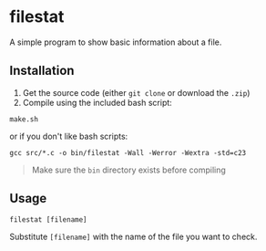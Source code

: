 # filestat
A simple program to show basic information about a file.

## Installation
1. Get the source code (either `git clone` or download the `.zip`)
2. Compile using the included bash script:
```
make.sh
```
or if you don't like bash scripts:
```
gcc src/*.c -o bin/filestat -Wall -Werror -Wextra -std=c23
```
> Make sure the `bin` directory exists before compiling

## Usage
```
filestat [filename]
```
Substitute `[filename]` with the name of the file you want to check.
